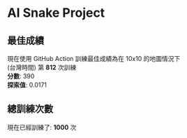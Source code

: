 
# AI Snake Project

## **最佳成績**
現在使用 GitHub Action 訓練最佳成績為在 10x10 的地圖情況下  
(台灣時間) 第 **812** 次訓練  
**分數**: 390  
**探索值**: 0.0171

## 總訓練次數
現在已經訓練了: **1000** 次

